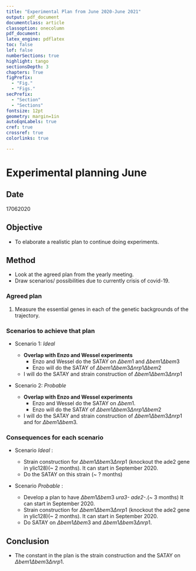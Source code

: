 ```yaml
---
title: "Experimental Plan from June 2020-June 2021"
output: pdf_document
documentclass: article
classoption: onecolumn
pdf_document:
latex_engine: pdflatex
toc: false
lof: false
numberSections: true
highlight: tango
sectionsDepth: 3
chapters: True
figPrefix:
  - "Fig."
  - "Figs."
secPrefix:
  - "Section"
  - "Sections"
fontsize: 12pt
geometry: margin=1in
autoEqnLabels: true
cref: true
crossref: true
colorlinks: true

---
```


# Experimental planning June 


## Date
17062020

## Objective
- To elaborate a realistic plan to continue doing experiments. 

## Method
- Look at the agreed plan from the yearly meeting. 
- Draw scenarios/ possibilities due to currently crisis of covid-19. 

### Agreed plan

1. Measure the essential genes in each of the genetic backgrounds of the trajectory. 

### Scenarios to achieve that plan

- Scenario 1: *Ideal*
    - **Overlap with Enzo and Wessel experiments**
        - Enzo and Wessel do the SATAY on $\Delta bem1$ and $\Delta bem1\Delta bem3$
        - Enzo will do the SATAY of $\Delta bem1\Delta bem3\Delta nrp1\Delta bem2$ 
    - I will do the SATAY and strain construction of $\Delta bem1\Delta bem3\Delta nrp1$ 

- Scenario 2: *Probable*
    - **Overlap with Enzo and Wessel experiments**
        - Enzo and Wessel do the SATAY on $\Delta bem1$.
        - Enzo will do the SATAY of $\Delta bem1\Delta bem3\Delta nrp1\Delta bem2$ 
    - I will do the SATAY and strain construction of $\Delta bem1\Delta bem3\Delta nrp1$ and for $\Delta bem1\Delta bem3$.


### Consequences for each scenario

- Scenario *Ideal* :

    - Strain construction for $\Delta bem1\Delta bem3\Delta nrp1$  (knockout the ade2 gene in ylic128)(~ 2 months). It can start in September 2020. 
    - Do the SATAY on this strain (~ ? months)
- Scenario *Probable* :
    - Develop a plan to have  $\Delta bem1\Delta bem3$ *ura3-* *ade2-*.(~ 3 months) It can start in September 2020. 
    - Strain construction for $\Delta bem1\Delta bem3\Delta nrp1$ (knockout the ade2 gene in ylic128)(~ 2 months). It can start in September 2020. 
    - Do SATAY on $\Delta bem1\Delta bem3$ and  $\Delta bem1\Delta bem3\Delta nrp1$.


## Conclusion

- The constant in the plan is the strain construction and the SATAY on $\Delta bem1\Delta bem3\Delta nrp1$.
